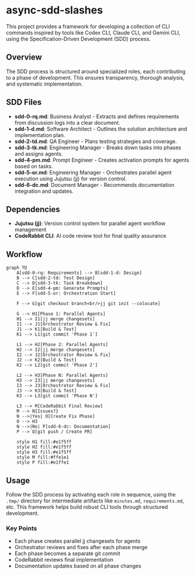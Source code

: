 # async-sdd-slashes

This project provides a framework for developing a collection of CLI commands inspired by tools like Codex CLI, Claude CLI, and Gemini CLI, using the Specification-Driven Development (SDD) process.

## Overview

The SDD process is structured around specialized roles, each contributing to a phase of development. This ensures transparency, thorough analysis, and systematic implementation.

## SDD Files

- **sdd-0-rq.md**: Business Analyst - Extracts and defines requirements from discussion logs into a clear document.
- **sdd-1-d.md**: Software Architect - Outlines the solution architecture and implementation plan.
- **sdd-2-td.md**: QA Engineer - Plans testing strategies and coverage.
- **sdd-3-tk.md**: Engineering Manager - Breaks down tasks into phases and assigns agents.
- **sdd-4-pm.md**: Prompt Engineer - Creates activation prompts for agents based on tasks.
- **sdd-5-or.md**: Engineering Manager - Orchestrates parallel agent execution using Jujutsu (jj) for version control.
- **sdd-6-dc.md**: Document Manager - Recommends documentation integration and updates.

## Dependencies

- **Jujutsu (jj)**: Version control system for parallel agent workflow management
- **CodeRabbit CLI**: AI code review tool for final quality assurance

## Workflow

```mermaid
graph TD
    A[sdd-0-rq: Requirements] --> B[sdd-1-d: Design]
    B --> C[sdd-2-td: Test Design]
    C --> D[sdd-3-tk: Task Breakdown]
    D --> E[sdd-4-pm: Generate Prompts]
    E --> F[sdd-5-or: Orchestration Start]

    F --> G[git checkout branch<br/>jj git init --colocate]

    G --> H1[Phase 1: Parallel Agents]
    H1 --> I1[jj merge changesets]
    I1 --> J1[Orchestrator Review & Fix]
    J1 --> K1[Build & Test]
    K1 --> L1[git commit 'Phase 1']

    L1 --> H2[Phase 2: Parallel Agents]
    H2 --> I2[jj merge changesets]
    I2 --> J2[Orchestrator Review & Fix]
    J2 --> K2[Build & Test]
    K2 --> L2[git commit 'Phase 2']

    L2 --> H3[Phase N: Parallel Agents]
    H3 --> I3[jj merge changesets]
    I3 --> J3[Orchestrator Review & Fix]
    J3 --> K3[Build & Test]
    K3 --> L3[git commit 'Phase N']

    L3 --> M[CodeRabbit Final Review]
    M --> N{Issues?}
    N -->|Yes| O[Create Fix Phase]
    O --> H3
    N -->|No| P[sdd-6-dc: Documentation]
    P --> Q[git push / Create PR]

    style H1 fill:#e1f5ff
    style H2 fill:#e1f5ff
    style H3 fill:#e1f5ff
    style M fill:#ffe1e1
    style P fill:#e1ffe1
```

## Usage

Follow the SDD process by activating each role in sequence, using the `.tmp/` directory for intermediate artifacts like `minutes.md`, `requirements.md`, etc. This framework helps build robust CLI tools through structured development.

### Key Points
- Each phase creates parallel jj changesets for agents
- Orchestrator reviews and fixes after each phase merge
- Each phase becomes a separate git commit
- CodeRabbit reviews final implementation
- Documentation updates based on all phase changes
